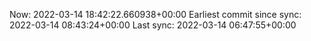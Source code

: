 Now: 2022-03-14 18:42:22.660938+00:00 Earliest commit since sync: 2022-03-14 08:43:24+00:00 Last sync: 2022-03-14 06:47:55+00:00
